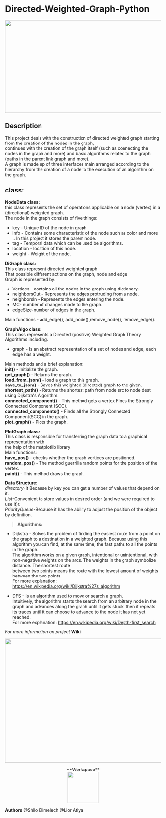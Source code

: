 # Directed-Weighted-Graph-Python

<p align="center">
<img src="https://thumbs.gfycat.com/IncomparableSmugCollie-small.gif" width="1100" height="300">
</p>  

<h2>Description</h2>

This project deals with the construction of directed weighted graph starting from the creation of the nodes in the graph,<br>
continues with the creation of the graph itself (such as connecting the nodes in the graph and more) and basic algorithms related to the graph <br>
(paths in the parent link graph and more).<br>
A graph is made up of three interfaces main arranged according to the hierarchy from the creation of a node to the execution of an algorithm on the graph.<br>



class:
---------------

**NodeData class:**<br>
this class represents the set of operations applicable on a node (vertex) in a (directional) weighted graph.<br>
The node in the graph consists of five things:<br>
* key - Unique ID of the node in graph<br>
* info - Contains some characteristic of the node such as color and more .. In this project it stores the parent node.<br>
* tag - Temporal data which can be used be algorithms.<br>
* location - location of this node.<br>
* weight - Weight of the node.<br>
    
**DiGraph class:**<br>
This class represent directed weighted graph<br>
That possible different actions on the graph, node and edge<br>
Graph is represented by:<br>
* Vertices - contains all the nodes in the graph using dictionary.<br>
* neighborsOut - Represents the edges protruding from a node.<br>
* neighborsIn - Represents the edges entering the node.<br>
* MC- number of changes made to the graph.<br>
* edgeSize-number of edges in the graph.<br>

Main functions - add_edge(), add_node(),remove_node(), remove_edge().<br> 

**GraphAlgo class:**<br>
This class represents a Directed (positive) Weighted Graph Theory Algorithms including.<br>
* graph - Is an abstract representation of a set of nodes and edge, each edge has a weight.<br>

Main methods and a brief explanation:<br>
**__init__()** - Initialize the graph.<br>
**get_graph()** - Returns the graph.<br>
**load_from_json()** - load a graph to this graph.<br>
**save_to_json()** - Saves this weighted (directed) graph to the given.<br>
**shortest_path()** - Returns the shortest path from node src to node dest using Dijkstra's Algorithm.<br>
**connected_component()** - This method gets a vertex Finds the Strongly Connected Component (SCC).<br>
**connected_components()** - Finds all the Strongly Connected Component(SCC) in the graph.<br>
**plot_graph()** - Plots the graph.<br>

**PlotGraph class:**<br>
This class is responsible for transferring the graph data to a graphical representation with<br>
the help of the matplotlib library<br>
Main functions:<br>
**have_pos()** - checks whether the graph vertices are positioned.<br>
**random_pos()** - The method guerrilla random points for the position of the vertex.<br>
**paint()** - This method draws the graph.<br>

**Data Structure:**<br>
*directory*-It Because by key you can get a number of values that depend on it.<br>
*List*-Convenient to store values in desired order (and we were required to use it)r.<br>
*PriorityQueue*-Because it has the ability to adjust the position of the object by definition.<br>

>**Algorithms:**<br>
* Dijkstra - Solves the problem of finding the easiest route from a point on the graph to a destination in a weighted graph. Because using this algorithm you can find, at the same time, the fast paths to all the points in the graph.<br>
The algorithm works on a given graph, intentional or unintentional, with non-negative weights on the arcs. The weights in the graph symbolize distance. The shortest route<br> between two points means the route with the lowest amount of weights between the two points.<br>
For more explanation: https://en.wikipedia.org/wiki/Dijkstra%27s_algorithm <br>

* DFS - Is an algorithm used to move or search a graph.<br>
Intuitively, the algorithm starts the search from an arbitrary node in the graph and advances along the graph until it gets stuck, then it repeats its traces until it can choose to advance to the node it has not yet reached.<br>
For more explanation: https://en.wikipedia.org/wiki/Depth-first_search <br>

*For more information on project* **Wiki**


<p align="center">
<img src="http://www.up2me.co.il/imgs/35483045.jpg" width="550" height="400">   
</p>




<p align="center">
**Workspace** <br>
    
<img src="https://lh3.googleusercontent.com/proxy/dRS-RkCj2m7_0TO8-N_WR64vMglAr1uw6PFrS_aOHGLGVxSgGyBElaeSr532sg1Ch7R6EOI4RMU51XXz7pZYHlw9UJNQio5TRZglPKdF2stf1RrgY5BX8m2mI8GqmqNB" width="100" height="100">  
 </p>   
 
 
**Authors** @Shilo Elimelech @Lior Atiya

